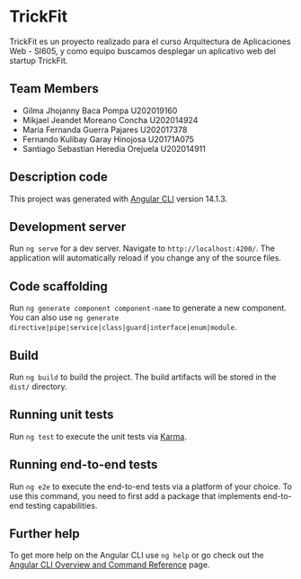 # TrickFit
TrickFit es un proyecto realizado para el curso Arquitectura de Aplicaciones Web - SI605, y como equipo buscamos desplegar un aplicativo web del startup TrickFit. 

## Team Members

- Gilma Jhojanny Baca Pompa		        U202019160
- Mikjael Jeandet Moreano Concha 	    U202014924
- Maria Fernanda Guerra Pajares	        U202017378
- Fernando Kulibay Garay Hinojosa	    U20171A075
- Santiago Sebastian Heredia Orejuela	U202014911


## Description code
This project was generated with [Angular CLI](https://github.com/angular/angular-cli) version 14.1.3.

## Development server

Run `ng serve` for a dev server. Navigate to `http://localhost:4200/`. The application will automatically reload if you change any of the source files.

## Code scaffolding

Run `ng generate component component-name` to generate a new component. You can also use `ng generate directive|pipe|service|class|guard|interface|enum|module`.

## Build

Run `ng build` to build the project. The build artifacts will be stored in the `dist/` directory.

## Running unit tests

Run `ng test` to execute the unit tests via [Karma](https://karma-runner.github.io).

## Running end-to-end tests

Run `ng e2e` to execute the end-to-end tests via a platform of your choice. To use this command, you need to first add a package that implements end-to-end testing capabilities.

## Further help

To get more help on the Angular CLI use `ng help` or go check out the [Angular CLI Overview and Command Reference](https://angular.io/cli) page.
